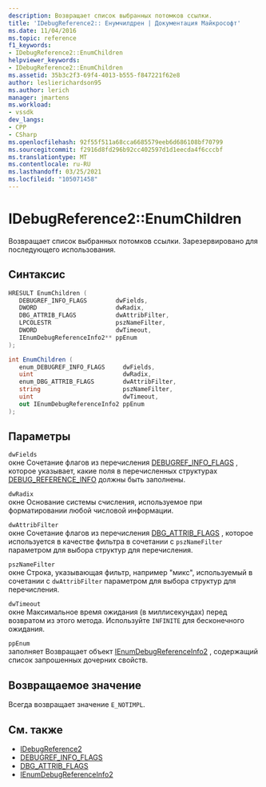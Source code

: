 ```yaml
---
description: Возвращает список выбранных потомков ссылки.
title: 'IDebugReference2:: Енумчилдрен | Документация Майкрософт'
ms.date: 11/04/2016
ms.topic: reference
f1_keywords:
- IDebugReference2::EnumChildren
helpviewer_keywords:
- IDebugReference2::EnumChildren
ms.assetid: 35b3c2f3-69f4-4013-b555-f847221f62e8
author: leslierichardson95
ms.author: lerich
manager: jmartens
ms.workload:
- vssdk
dev_langs:
- CPP
- CSharp
ms.openlocfilehash: 92f55f511a68cca6685579eeb6d686108bf70799
ms.sourcegitcommit: f2916d8fd296b92cc402597d1d1eecda4f6cccbf
ms.translationtype: MT
ms.contentlocale: ru-RU
ms.lasthandoff: 03/25/2021
ms.locfileid: "105071458"
---
```

# <a name="idebugreference2enumchildren"></a>IDebugReference2::EnumChildren
Возвращает список выбранных потомков ссылки. Зарезервировано для последующего использования.

## <a name="syntax"></a>Синтаксис

```cpp
HRESULT EnumChildren ( 
   DEBUGREF_INFO_FLAGS        dwFields,
   DWORD                      dwRadix,
   DBG_ATTRIB_FLAGS           dwAttribFilter,
   LPCOLESTR                  pszNameFilter,
   DWORD                      dwTimeout,
   IEnumDebugReferenceInfo2** ppEnum
);
```

```csharp
int EnumChildren ( 
   enum_DEBUGREF_INFO_FLAGS     dwFields,
   uint                         dwRadix,
   enum_DBG_ATTRIB_FLAGS        dwAttribFilter,
   string                       pszNameFilter,
   uint                         dwTimeout,
   out IEnumDebugReferenceInfo2 ppEnum
);
```

## <a name="parameters"></a>Параметры
`dwFields`\
окне Сочетание флагов из перечисления [DEBUGREF_INFO_FLAGS](../../../extensibility/debugger/reference/debugref-info-flags.md) , которое указывает, какие поля в перечисленных структурах [DEBUG_REFERENCE_INFO](../../../extensibility/debugger/reference/debug-reference-info.md) должны быть заполнены.

`dwRadix`\
окне Основание системы счисления, используемое при форматировании любой числовой информации.

`dwAttribFilter`\
окне Сочетание флагов из перечисления [DBG_ATTRIB_FLAGS](../../../extensibility/debugger/reference/dbg-attrib-flags.md) , которое используется в качестве фильтра в сочетании с `pszNameFilter` параметром для выбора структур для перечисления.

`pszNameFilter`\
окне Строка, указывающая фильтр, например "микс", используемый в сочетании с `dwAttribFilter` параметром для выбора структур для перечисления.

`dwTimeout`\
окне Максимальное время ожидания (в миллисекундах) перед возвратом из этого метода. Используйте `INFINITE` для бесконечного ожидания.

`ppEnum`\
заполняет Возвращает объект [IEnumDebugReferenceInfo2](../../../extensibility/debugger/reference/ienumdebugreferenceinfo2.md) , содержащий список запрошенных дочерних свойств.

## <a name="return-value"></a>Возвращаемое значение
 Всегда возвращает значение `E_NOTIMPL`.

## <a name="see-also"></a>См. также
- [IDebugReference2](../../../extensibility/debugger/reference/idebugreference2.md)
- [DEBUGREF_INFO_FLAGS](../../../extensibility/debugger/reference/debugref-info-flags.md)
- [DBG_ATTRIB_FLAGS](../../../extensibility/debugger/reference/dbg-attrib-flags.md)
- [IEnumDebugReferenceInfo2](../../../extensibility/debugger/reference/ienumdebugreferenceinfo2.md)

